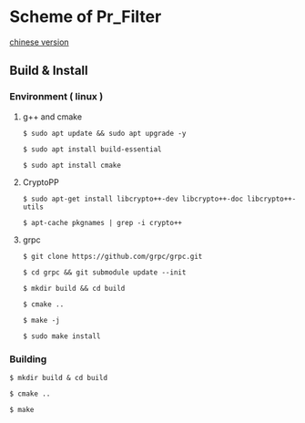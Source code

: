 # Scheme of Pr_Filter

[chinese version](./README.CN.md)

## Build & Install

### Environment ( linux )

1. g++ and cmake
    ```
    $ sudo apt update && sudo apt upgrade -y

    $ sudo apt install build-essential

    $ sudo apt install cmake
    ```
2. CryptoPP
    ```
    $ sudo apt-get install libcrypto++-dev libcrypto++-doc libcrypto++-utils

    $ apt-cache pkgnames | grep -i crypto++ 
    ```
3. grpc
    ```
    $ git clone https://github.com/grpc/grpc.git 

    $ cd grpc && git submodule update --init

    $ mkdir build && cd build

    $ cmake ..

    $ make -j

    $ sudo make install
    ```
### Building
```
$ mkdir build & cd build

$ cmake ..

$ make
```
